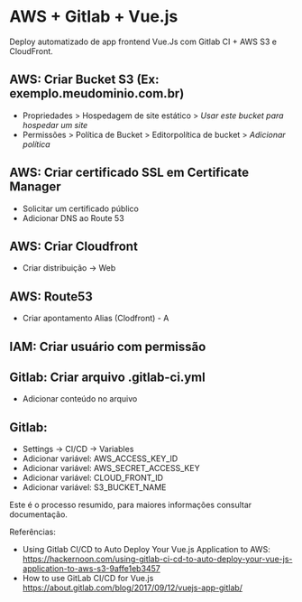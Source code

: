 # AWS + Gitlab + Vue.js

Deploy automatizado de app frontend Vue.Js com Gitlab CI + AWS S3 e CloudFront.

## AWS: Criar Bucket S3 (Ex: exemplo.meudominio.com.br)
- Propriedades > Hospedagem de site estático > *Usar este bucket para hospedar um site*
- Permissões >  Política de Bucket > Editorpolítica de bucket > *Adicionar política*

## AWS: Criar certificado SSL em Certificate Manager
- Solicitar um certificado público
- Adicionar DNS ao Route 53

## AWS: Criar Cloudfront
- Criar distribuição -> Web

## AWS: Route53
- Criar apontamento Alias (Clodfront) - A

## IAM: Criar usuário com permissão

## Gitlab: Criar arquivo .gitlab-ci.yml
- Adicionar conteúdo no arquivo

## Gitlab: 
- Settings -> CI/CD -> Variables
- Adicionar variável: AWS_ACCESS_KEY_ID
- Adicionar variável: AWS_SECRET_ACCESS_KEY
- Adicionar variável: CLOUD_FRONT_ID
- Adicionar variável: S3_BUCKET_NAME


Este é o processo resumido, para maiores informações consultar documentação.


Referências:
- Using Gitlab CI/CD to Auto Deploy Your Vue.js Application to AWS: https://hackernoon.com/using-gitlab-ci-cd-to-auto-deploy-your-vue-js-application-to-aws-s3-9affe1eb3457
- How to use GitLab CI/CD for Vue.js https://about.gitlab.com/blog/2017/09/12/vuejs-app-gitlab/
